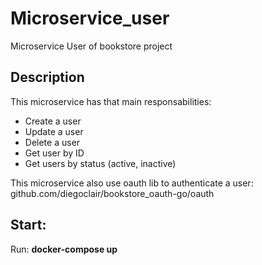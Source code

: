 # Microservice_user  
Microservice User of bookstore project  
  
## Description

This microservice has that main responsabilities:  
  
* Create a user
* Update a user
* Delete a user 
* Get user by ID
* Get users by status (active, inactive)

This microservice also use oauth lib to authenticate a user: github.com/diegoclair/bookstore_oauth-go/oauth</b></b> 

## Start:

Run: <b>docker-compose up</b>